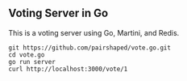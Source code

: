 ## Voting Server in Go

This is a voting server using Go, Martini, and Redis.

    git https://github.com/pairshaped/vote.go.git
    cd vote.go
    go run server
    curl http://localhost:3000/vote/1
